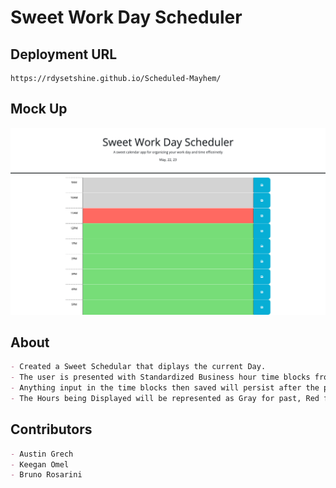 # Sweet Work Day Scheduler

## Deployment URL

```
https://rdysetshine.github.io/Scheduled-Mayhem/
```

## Mock Up

![Alt text](Assets/images/Mock%20Up%20Pic%20for%20Sweet%20Scheduler.png)

## About

```md
- Created a Sweet Schedular that diplays the current Day.
- The user is presented with Standardized Business hour time blocks from 9am-5pm.
- Anything input in the time blocks then saved will persist after the page is refreshed.
- The Hours being Displayed will be represented as Gray for past, Red for current, Green for futur.
```

## Contributors

```md
- Austin Grech
- Keegan Omel
- Bruno Rosarini
```